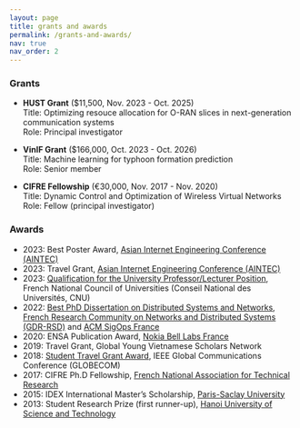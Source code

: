 ```yaml
---
layout: page
title: grants and awards
permalink: /grants-and-awards/
nav: true
nav_order: 2
---
```


### Grants
* **HUST Grant** ($11,500, Nov. 2023 - Oct. 2025)\
  Title: Optimizing resouce allocation for O-RAN slices in next-generation communication systems\
  Role: Principal investigator
  
* **VinIF Grant** ($166,000, Oct. 2023 - Oct. 2026)\
  Title: Machine learning for typhoon formation prediction\
  Role: Senior member

* **CIFRE Fellowship** (€30,000, Nov. 2017 - Nov. 2020)\
  Title: Dynamic Control and Optimization of Wireless Virtual Networks\
  Role: Fellow (principal investigator)
  
### Awards
* 2023: Best Poster Award, [Asian Internet Engineering Conference (AINTEC)](https://interlab.ait.ac.th/aintec2023/)
* 2023: Travel Grant, [Asian Internet Engineering Conference (AINTEC)](https://interlab.ait.ac.th/aintec2023/)
* 2023: [Qualification for the University Professor/Lecturer Position](https://www.galaxie.enseignementsup-recherche.gouv.fr/ensup/qualification/Resultats_2023/Qualifies_MCF2023.pdf), French National Council of Universities (Conseil National des Universités, CNU)
* 2022: [Best PhD Dissertation on Distributed Systems and Networks](https://gdr-rsd.fr/laureats-prix-de-these-2022/), [French Research Community on Networks and Distributed Systems (GDR-RSD)](https://gdr-rsd.cnrs.fr/) and [ACM SigOps France](http://www.sigops-france.fr/)
* 2020: ENSA Publication Award, [Nokia Bell Labs France](https://www.bell-labs.com/)
* 2019: Travel Grant, Global Young Vietnamese Scholars Network
* 2018: [Student Travel Grant Award](https://globecom2018.ieee-globecom.org/content/student-travel-grants.html), IEEE Global Communications Conference (GLOBECOM) 
* 2017: CIFRE Ph.D Fellowship, [French National Association for Technical Research](https://www.anrt.asso.fr/fr)
* 2015: IDEX International Master’s Scholarship, [Paris-Saclay University](https://www.universite-paris-saclay.fr/)
* 2013: Student Research Prize (first runner-up), [Hanoi University of Science and Technology](https://hust.edu.vn/)
